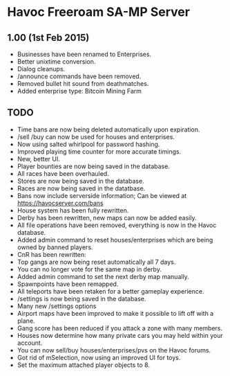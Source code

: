 Havoc Freeroam SA-MP Server
===========================

1.00 (1st Feb 2015)
-------------------
- Businesses have been renamed to Enterprises.
- Better unixtime conversion.
- Dialog cleanups.
- /announce commands have been removed.
- Removed bullet hit sound from deathmatches.
- Added enterprise type: Bitcoin Mining Farm

TODO
----
- Time bans are now being deleted automatically upon expiration.
- /sell /buy can now be used for houses and enterprises.
- Now using salted whirlpool for password hashing.
- Improved playing time counter for more accurate timings.
- New, better UI.
- Player bounties are now being saved in the database.
- All races have been overhauled.
- Stores are now being saved in the database.
- Races are now being saved in the datatbase.
- Bans now include serverside information; Can be viewed at https://havocserver.com/bans
- House system has been fully rewritten.
- Derby has been rewritten, new maps can now be added easily.
- All file operations have been removed, everything is now in the Havoc database.
- Added admin command to reset houses/enterprises which are being owned by banned players.
- CnR has been rewritten:
- Top gangs are now being reset automatically all 7 days.
- You can no longer vote for the same map in derby.
- Added admin command to set the next derby map manually.
- Spawnpoints have been remapped.
- All teleports have been retaken for a better gameplay experience.
- /settings is now being saved in the database.
- Many new /settings options 
- Airport maps have been improved to make it possible to lift off with a plane.
- Gang score has been reduced if you attack a zone with many members.
- Houses now determine how many private cars you may held within your account.
- You can now sell/buy houses/enterprises/pvs on the Havoc forums.
- Got rid of mSelection, now using an improved UI for toys.
- Set the maximum attached player objects to 8.